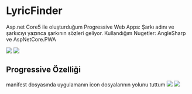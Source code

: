 # LyricFinder
Asp.net Core5 ile oluşturduğum Progressive Web Apps: 
Şarkı adını ve şarkıcıyı yazınca şarkının sözleri geliyor. 
Kullandığım Nugetler: AngleSharp ve AspNetCore.PWA

<img src="https://i.hizliresim.com/HIpiGo.png">
<img src="https://i.hizliresim.com/do8Ydj.png">

<h2>Progressive Özelliği</h2>
manifest dosyasında uygulamanın icon dosyalarının yolunu tuttum
<img src="https://i.hizliresim.com/aGafoA.png">

<img src="https://i.hizliresim.com/dw7iiN.png">
